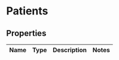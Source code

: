 # Patients

## Properties
Name | Type | Description | Notes
------------ | ------------- | ------------- | -------------
